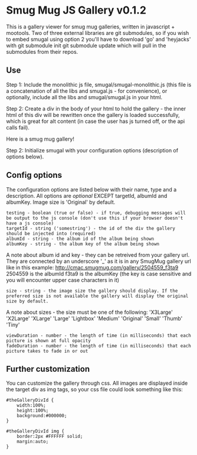 Smug Mug JS Gallery v0.1.2
==========================
This is a gallery viewer for smug mug galleries, written in javascript + mootools. Two of three external libraries are git submodules, so if you wish to embed smugal using option 2 you'll have to download 'go' and 'heyjacks' with
	git submodule init
	git submodule update
which will pull in the submodules from their repos.

Use
---
Step 1: Include the monolithic js file, smugal/smugal-monolithic.js (this file is a concatenation of all the libs and smugal.js - for convenience), or optionally, include all the libs and smugal/smugal.js in your html.  
	<!-- option 1 -->
	<script src="smugal/smugal-monolithic.js" type="text/javascript" charset="utf-8"></script>
	<!-- or option 2 -->
	<script src="smugal/mootools-1.2.4-core.js" type="text/javascript" charset="utf-8"></script>
	<script src="modules/go/go.js" type="text/javascript" charset="utf-8"></script>
	<script src="modules/heyjacks/heyjacks.js" type="text/javascript" charset="utf-8"></script>
	<script src="smugal/smugal.js" type="text/javascript" charset="utf-8"></script>
	
Step 2: Create a div in the body of your html to hold the gallery - the inner html of this div will be rewritten once the gallery is loaded successfully, which is great for alt content (in case the user has js turned off, or the api calls fail).
	<body>
		<div id="theGalleryDivId">Here is a smug mug gallery!</div>
	</body>
	
Step 2: Initialize smugal with your configuration options (description of options below).
	<script type="text/javascript" charset="utf-8">
		smugal({
			targetId : 'theGalleryDivId',
			albumId : '11397881',
			albumKey : 'MYoeS',
			fadeDuration : 1000
		});
	</script>
	

Config options
--------------
The configuration options are listed below with their name, type and a description. All options are *optional* EXCEPT targetId, albumId and albumKey. Image size is 'Original' by default.

	testing - boolean (true or false) - if true, debugging messages will be output to the js console (don't use this if your browser doesn't have a js console)
	targetId - string ('somestring') - the id of the div the gallery should be injected into (required)
	albumId - string - the album id of the album being shown 
	albumKey - string - the album key of the album being shown
	
A note about album id and key - they can be retreived from your gallery url. They are connected by an underscore '_' as it is in any SmugMug gallery url like in this example:
http://cmac.smugmug.com/gallery/2504559_f3ta9
2504559 is the albumId
f3ta9 is the albumKey (the key is case sensitive and you will encounter upper case characters in it)
		
	size - string - the image size the gallery should display. If the preferred size is not available the gallery will display the original size by default.
	
A note about sizes - the size must be one of the following:
'X3Large'
'X2Large'
'XLarge'
'Large'
'Lightbox'
'Medium'
'Original'
'Small'
'Thumb'
'Tiny'
			
	viewDuration - number - the length of time (in milliseconds) that each picture is shown at full opacity
	fadeDuration - number - the length of time (in milliseconds) that each picture takes to fade in or out


Further customization
---------------------
You can customize the gallery through css. All images are displayed inside the target div as img tags, so your css file could look something like this:

	#theGalleryDivId {
		width:100%;
		height:100%;
		background:#000000;
	}

	#theGalleryDivId img {
		border:2px #FFFFFF solid;
		margin:auto;
	}
	